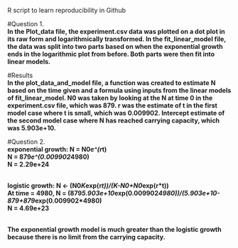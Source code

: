 R script to learn reproducibility in Github

#Question 1.
<br /> **In the Plot_data file, the experiment.csv data was plotted on a dot plot in its raw form and logarithmically transformed. In the fit_linear_model file, the data was split into two parts based on when the exponential growth ends in the logarithmic plot from before. Both parts were then fit into linear models.**

#Results
<br /> **In the plot_data_and_model file, a function was created to estimate N based on the time given and a formula using inputs from the linear models of fit_linear_model. N0 was taken by looking at the N at time 0 in the experiment.csv file, which was 879. r was the estimate of t in the first model case where t is small, which was 0.009902. Intercept estimate of the second model case where N has reached carrying capacity, which was 5.903e+10.** 

#Question 2.
<br /> **exponential growth: N = N0*e^(r*t)**
<br /> **N = 879*e^(0.009902*4980)**
<br /> **N = 2.29e+24**

<br /> **logistic growth: N <- (N0*K*exp(r*t))/(K-N0+N0*exp(r*t))**
<br /> **At time = 4980, N = (879*5.903e+10*exp(0.009902*4980))/(5.903e+10-879+879*exp(0.009902*4980)**
<br /> **N = 4.69e+23**

<br /> **The exponential growth model is much greater than the logistic growth because there is no limit from the carrying capacity.**


  


